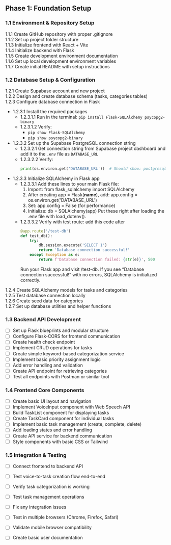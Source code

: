 ## Phase 1: Foundation Setup 

### 1.1 Environment & Repository Setup

1.1.1 Create GitHub repository with proper .gitignore  
1.1.2 Set up project folder structure  
1.1.3 Initialize frontend with React + Vite  
1.1.4 Initialize backend with Flask  
1.1.5 Create development environment documentation  
1.1.6 Set up local development environment variables  
1.1.7 Create initial README with setup instructions  

### 1.2 Database Setup & Configuration

1.2.1 Create Supabase account and new project  
1.2.2 Design and create database schema (tasks, categories tables)  
1.2.3 Configure database connection in Flask  
  - 1.2.3.1 Install the required packages  
    - 1.2.3.1.1 Run in the terminal: `pip install Flask-SQLAlchemy psycopg2-binary`  
    - 1.2.3.1.2 Verify:  
      - `pip show Flask-SQLAlchemy`  
      - `pip show psycopg2-binary`  
  - 1.2.3.2 Set up the Supabase PostgreSQL connection string  
    - 1.2.3.2.1 Get connection string from Supabase project dashboard and add it to the `.env` file as `DATABASE_URL`  
    - 1.2.3.2.2 Verify:  
      ```python
      print(os.environ.get('DATABASE_URL'))  # Should show: postgresql://user:password@host:port/dbname
      ```  
  - 1.2.3.3 Initialize SQLAlchemy in Flask app  
    - 1.2.3.3.1 Add these lines to your main Flask file:
      1. Import: from flask_sqlalchemy import SQLAlchemy
      2. After creating app = Flask(__name__), add: app.config = os.environ.get('DATABASE_URL')
      3. Set: app.config = False (for performance)
      4. Initialize: db = SQLAlchemy(app) Put these right after loading the .env file with load_dotenv().
    - 1.2.3.3.2 Verify with test route: add this code after 
      ```python
      @app.route('/test-db')
      def test_db():
          try:
              db.session.execute('SELECT 1')
              return 'Database connection successful!'
          except Exception as e:
              return f'Database connection failed: {str(e)}', 500
      ```
      Run your Flask app and visit /test-db. If you see “Database connection successful!” with no errors, SQLAlchemy is initialized correctly.
      
1.2.4 Create SQLAlchemy models for tasks and categories  
1.2.5 Test database connection locally  
1.2.6 Create seed data for categories  
1.2.7 Set up database utilities and helper functions  

### 1.3 Backend API Development

- [ ] Set up Flask blueprints and modular structure
- [ ] Configure Flask-CORS for frontend communication
- [ ] Create health check endpoint
- [ ] Implement CRUD operations for tasks
- [ ] Create simple keyword-based categorization service
- [ ] Implement basic priority assignment logic
- [ ] Add error handling and validation
- [ ] Create API endpoint for retrieving categories
- [ ] Test all endpoints with Postman or similar tool

### 1.4 Frontend Core Components

- [ ] Create basic UI layout and navigation
- [ ] Implement VoiceInput component with Web Speech API
- [ ] Build TaskList component for displaying tasks
- [ ] Create TaskCard component for individual tasks
- [ ] Implement basic task management (create, complete, delete)
- [ ] Add loading states and error handling
- [ ] Create API service for backend communication
- [ ] Style components with basic CSS or Tailwind

### 1.5 Integration & Testing 

- [ ] Connect frontend to backend API
- [ ] Test voice-to-task creation flow end-to-end
- [ ] Verify task categorization is working
- [ ] Test task management operations
- [ ] Fix any integration issues
- [ ] Test in multiple browsers (Chrome, Firefox, Safari)
- [ ] Validate mobile browser compatibility
- [ ] Create basic user documentation

